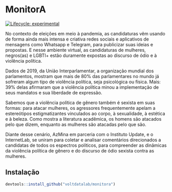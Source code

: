 
<!-- README.md is generated from README.Rmd. Please edit that file -->

# MonitorA

<!-- badges: start -->

[![Lifecycle:
experimental](https://img.shields.io/badge/lifecycle-experimental-orange.svg)](https://www.tidyverse.org/lifecycle/#experimental)
<!-- badges: end -->

No contexto de eleições em meio à pandemia, as candidaturas vêm usando
de forma ainda mais intensa e criativa redes sociais e aplicativos de
mensagens como Whatsapp e Telegram, para publicizar suas ideias e
propostas. E nesse ambiente virtual, as candidaturas de mulheres,
negros(as) e LGBTI+ estão duramente expostas ao discurso de ódio e à
violência política.

Dados de 2019, da União Interparlamentar, a organização mundial dos
parlamentos, mostram que mais de 80% das parlamentares no mundo já
sofreram algum tipo de violência política, seja psicológica ou física.
Mais: 39% delas afirmaram que a violência política minou a implementação
de seus mandatos e sua liberdade de expressão.

Sabemos que a violência política de gênero também é sexista em suas
formas: para atacar mulheres, os agressores frequentemente apelam a
estereótipos estigmatizantes vinculados ao corpo, à sexualidade, à
estética e à beleza. Como mostra a literatura acadêmica, os homens são
atacados pelo que dizem, enquanto as mulheres são atacadas pelo que são.

Diante desse cenário, AzMina em parceria com o Instituto Update, e o
InternetLab, se uniram para coletar e analisar comentários direcionados
a candidatas de todos os espectros políticos, para compreender as
dinâmicas da violência política de gênero e do discurso de ódio sexista
contra as mulheres.

## Instalação

``` r
devtools::install_github("voltdatalab/monitora")
```
